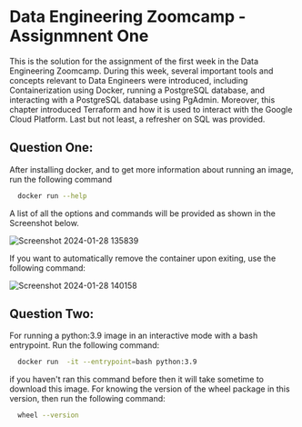 # Data Engineering Zoomcamp  - Assignmnent One

This is the solution for the assignment of the first week in the Data Engineering Zoomcamp. During this week, several important tools and concepts relevant to Data Engineers were introduced, including Containerization using Docker, running a PostgreSQL database, and interacting with a PostgreSQL database using PgAdmin. Moreover, this chapter introduced Terraform and how it is used to interact with the Google Cloud Platform. Last but not least, a refresher on SQL was provided.










## Question One: 

After installing docker, and to get more information about running an image, run the following command

```bash
  docker run --help
```
A list of all the options and  commands will be provided as shown in the Screenshot below.

![Screenshot 2024-01-28 135839](https://github.com/arwa267/Data_engineering_zoomcamp/assets/77813858/99e62dcc-5546-48c7-9c04-578ba0b0f5f0)

If you want to automatically remove the container upon exiting, use the following command: 

![Screenshot 2024-01-28 140158](https://github.com/arwa267/Data_engineering_zoomcamp/assets/77813858/afed5e28-989a-4d71-bf28-2ce01c6950f2)


## Question Two: 
 For running a python:3.9 image in an interactive mode  with a bash entrypoint. Run the following command:

 
```bash
  docker run  -it --entrypoint=bash python:3.9 
```
if you haven't ran this command before then it will take sometime to download this image. For knowing the version of the wheel package in this version, then run the following command:

```bash
  wheel --version
```




